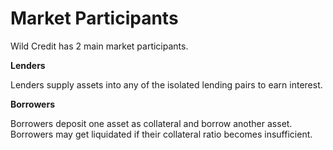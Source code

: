 # Market Participants

Wild Credit has 2 main market participants.

**Lenders**

Lenders supply assets into any of the isolated lending pairs to earn interest.

**Borrowers**

Borrowers deposit one asset as collateral and borrow another asset. Borrowers may get liquidated if their collateral ratio becomes insufficient.

